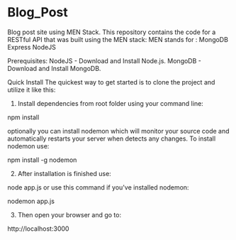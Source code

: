 # Blog_Post
Blog post site using MEN Stack.
This repository contains the code for a RESTful API that was built using the MEN stack:
MEN stands for :
MongoDB
Express
NodeJS

Prerequisites:
NodeJS - Download and Install Node.js.
MongoDB - Download and Install MongoDB.


Quick Install
The quickest way to get started is to clone the project and utilize it like this:

1. Install dependencies from root folder using your command line:

npm install

optionally you can install nodemon which will monitor your source code and automatically restarts your server when detects any changes. To install nodemon use:

npm install -g nodemon


2. After installation is finished use:

node app.js
or use this command if you've installed nodemon:

nodemon app.js

3. Then open your browser and go to:

http://localhost:3000
